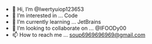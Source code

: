 - 👋 Hi, I’m @Iwertyuiop123653
- 👀 I’m interested in ... Code
- 🌱 I’m currently learning ... JetBrains
- 💞️ I’m looking to collaborate on ... @IFOODy00
- 📫 How to reach me ...  soup6969696969@gmail.com

<!---
Iwertyuiop123653/Iwertyuiop123653 is a ✨ special ✨ repository because its `README.md` (this file) appears on your GitHub profile.
You can click the Preview link to take a look at your changes.
--->
